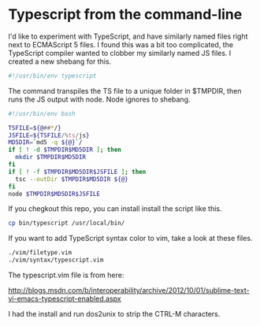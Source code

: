 # Typescript from the command-line

I'd like to experiment with TypeScript, and have similarly named files right next to ECMAScript 5 files. I found this was a bit too complicated, the TypeScript compiler wanted to clobber my similarly named JS files. I created a new shebang for this.
```bash
#!/usr/bin/env typescript
```

The command transpiles the TS file to a unique folder in $TMPDIR, then runs the JS output with node. Node ignores to shebang.

```bash
#!/usr/bin/env bash

TSFILE=${@##*/}
JSFILE=${TSFILE/%ts/js}
MD5DIR=`md5 -q ${@}`/
if [ ! -d $TMPDIR$MD5DIR ]; then
  mkdir $TMPDIR$MD5DIR
fi
if [ ! -f $TMPDIR$MD5DIR$JSFILE ]; then
  tsc --outDir $TMPDIR$MD5DIR ${@}
fi
node $TMPDIR$MD5DIR$JSFILE
```

If you chegkout this repo, you can install install the script like this.

```bash
cp bin/typescript /usr/local/bin/
```

If you want to add TypeScript syntax color to vim, take a look at these files.

```bash
./vim/filetype.vim
./vim/syntax/typescript.vim
```

The typescript.vim file is from here:

http://blogs.msdn.com/b/interoperability/archive/2012/10/01/sublime-text-vi-emacs-typescript-enabled.aspx

I had the install and run dos2unix to strip the CTRL-M characters.
